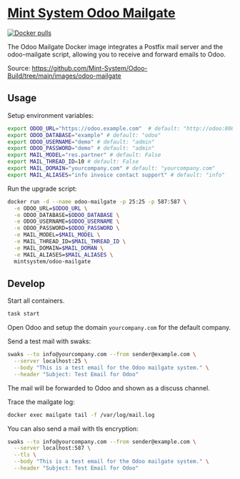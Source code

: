 [Mint System Odoo Mailgate](https://odoo.build/images/odoo-mailgate/)
===

[![Docker pulls](https://img.shields.io/docker/pulls/mintsystem/odoo-mailgate)](https://hub.docker.com/r/mintsystem/odoo-mailgate/)

The Odoo Mailgate Docker image integrates a Postfix mail server and the odoo-mailgate script, allowing you to receive and forward emails to Odoo.

Source: <https://github.com/Mint-System/Odoo-Build/tree/main/images/odoo-mailgate>

## Usage

Setup environment variables:

```bash
export ODOO_URL="https://odoo.example.com"  # default: "http://odoo:8069""
export ODOO_DATABASE="example" # default: "odoo"
export ODOO_USERNAME="demo" # default: "admin"
export ODOO_PASSWORD="demo" # default: "admin"
export MAIL_MODEL="res.partner" # default: False
export MAIL_THREAD_ID=10 # default: False
export MAIL_DOMAIN="yourcompany.com" # default: "yourcompany.com"
export MAIL_ALIASES="info invoice contact support" # default: "info"
```

Run the upgrade script:

```bash
docker run -d --name odoo-mailgate -p 25:25 -p 587:587 \
  -e ODOO_URL=$ODOO_URL \
  -e ODOO_DATABASE=$ODOO_DATABASE \
  -e ODOO_USERNAME=$ODOO_USERNAME \
  -e ODOO_PASSWORD=$ODOO_PASSWORD \
  -e MAIL_MODEL=$MAIL_MODEL \
  -e MAIL_THREAD_ID=$MAIL_THREAD_ID \
  -e MAIL_DOMAIN=$MAIL_DOMAN \
  -e MAIL_ALIASES=$MAIL_ALIASES \
  mintsystem/odoo-mailgate
```

## Develop

Start all containers.

```bash
task start
```

Open Odoo and setup the domain `yourcompany.com` for the default company.

Send a test mail with swaks:

```bash
swaks --to info@yourcompany.com --from sender@example.com \
  --server localhost:25 \
  --body "This is a test email for the Odoo mailgate system." \
  --header "Subject: Test Email for Odoo"
```

The mail will be forwarded to Odoo and shown as a discuss channel.

Trace the mailgate log:

```bash
docker exec mailgate tail -f /var/log/mail.log
```

You can also send a mail with tls encryption:


```bash
swaks --to info@yourcompany.com --from sender@example.com \
  --server localhost:587 \
  --tls \
  --body "This is a test email for the Odoo mailgate system." \
  --header "Subject: Test Email for Odoo"
```

